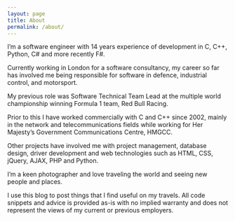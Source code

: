 ```yaml
---
layout: page
title: About
permalink: /about/
---
```


I’m a software engineer with 14 years experience of development in C, C++, Python, C# and more recently F#.

Currently working in London for a software consultancy, my career so far has involved me being responsible for software in defence, industrial control, and motorsport.

My previous role was Software Technical Team Lead at the multiple world championship winning Formula 1 team, Red Bull Racing.

Prior to this I have worked commercially with C and C++ since 2002, mainly in the network and telecommunications fields while working for Her Majesty’s Government Communications Centre, HMGCC.

Other projects have involved me with project management, database design, driver development and web technologies such as HTML, CSS, jQuery, AJAX, PHP and Python.

I’m a keen photographer and love traveling the world and seeing new people and places.

I use this blog to post things that I find useful on my travels. All code snippets and advice is provided as-is with no implied warranty and does not represent the views of my current or previous employers.
